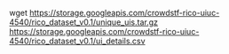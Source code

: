wget 
https://storage.googleapis.com/crowdstf-rico-uiuc-4540/rico_dataset_v0.1/unique_uis.tar.gz
https://storage.googleapis.com/crowdstf-rico-uiuc-4540/rico_dataset_v0.1/ui_details.csv

